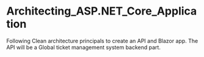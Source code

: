 # Architecting_ASP.NET_Core_Application
Following Clean architecture principals to create an API and Blazor app. The API will be a Global ticket management system backend part.
